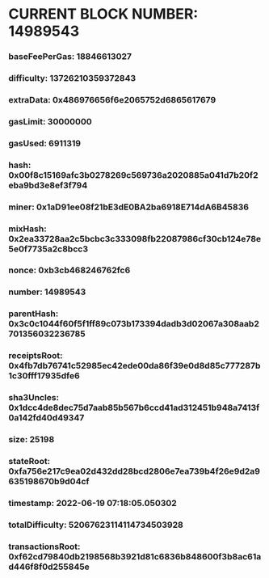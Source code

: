 # CURRENT BLOCK NUMBER: 14989543

### baseFeePerGas: 18846613027
### difficulty: 13726210359372843
### extraData: 0x486976656f6e2065752d6865617679
### gasLimit: 30000000
### gasUsed: 6911319
### hash: 0x00f8c15169afc3b0278269c569736a2020885a041d7b20f2eba9bd3e8ef3f794
### miner: 0x1aD91ee08f21bE3dE0BA2ba6918E714dA6B45836
### mixHash: 0x2ea33728aa2c5bcbc3c333098fb22087986cf30cb124e78e5e0f7735a2c8bcc3
### nonce: 0xb3cb468246762fc6
### number: 14989543
### parentHash: 0x3c0c1044f60f5f1ff89c073b173394dadb3d02067a308aab2701356032236785
### receiptsRoot: 0x4fb7db76741c52985ec42ede00da86f39e0d8d85c777287b1c30fff17935dfe6
### sha3Uncles: 0x1dcc4de8dec75d7aab85b567b6ccd41ad312451b948a7413f0a142fd40d49347
### size: 25198
### stateRoot: 0xfa756e217c9ea02d432dd28bcd2806e7ea739b4f26e9d2a9635198670b9d04cf
### timestamp: 2022-06-19 07:18:05.050302
### totalDifficulty: 52067623114114734503928
### transactionsRoot: 0xf62cd79840db2198568b3921d81c6836b848600f3b8ac61ad446f8f0d255845e
